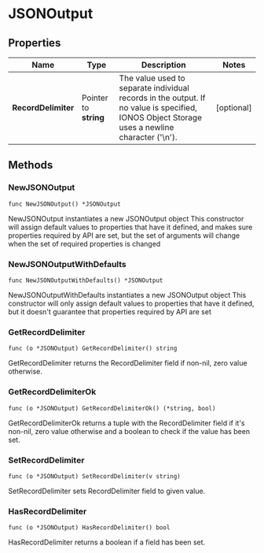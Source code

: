 # JSONOutput

## Properties

|Name | Type | Description | Notes|
|------------ | ------------- | ------------- | -------------|
|**RecordDelimiter** | Pointer to **string** | The value used to separate individual records in the output. If no value is specified, IONOS Object Storage uses a newline character (&#39;\\n&#39;). | [optional] |

## Methods

### NewJSONOutput

`func NewJSONOutput() *JSONOutput`

NewJSONOutput instantiates a new JSONOutput object
This constructor will assign default values to properties that have it defined,
and makes sure properties required by API are set, but the set of arguments
will change when the set of required properties is changed

### NewJSONOutputWithDefaults

`func NewJSONOutputWithDefaults() *JSONOutput`

NewJSONOutputWithDefaults instantiates a new JSONOutput object
This constructor will only assign default values to properties that have it defined,
but it doesn't guarantee that properties required by API are set

### GetRecordDelimiter

`func (o *JSONOutput) GetRecordDelimiter() string`

GetRecordDelimiter returns the RecordDelimiter field if non-nil, zero value otherwise.

### GetRecordDelimiterOk

`func (o *JSONOutput) GetRecordDelimiterOk() (*string, bool)`

GetRecordDelimiterOk returns a tuple with the RecordDelimiter field if it's non-nil, zero value otherwise
and a boolean to check if the value has been set.

### SetRecordDelimiter

`func (o *JSONOutput) SetRecordDelimiter(v string)`

SetRecordDelimiter sets RecordDelimiter field to given value.

### HasRecordDelimiter

`func (o *JSONOutput) HasRecordDelimiter() bool`

HasRecordDelimiter returns a boolean if a field has been set.


